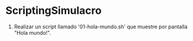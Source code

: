 # ScriptingSimulacro
1. Realizar un script llamado '01-hola-mundo.sh' que muestre por pantalla "Hola mundo!".
